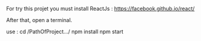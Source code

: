 For try this projet you must install ReactJs : 
https://facebook.github.io/react/

After that, open a terminal.

use : 
cd /PathOfProject.../
npm install
npm start

